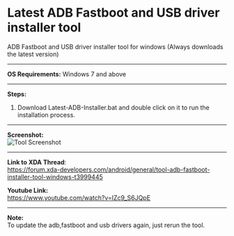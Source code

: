 # Latest ADB Fastboot and USB driver installer tool
ADB Fastboot and USB driver installer tool for windows (Always downloads the latest version)

------------


**OS Requirements:**
Windows 7 and above

------------


**Steps:**
1. Download Latest-ADB-Installer.bat and double click on it to run the installation process.

------------
**Screenshot:**<br />
![Tool Screenshot](https://github.com/fawazahmed0/Latest-adb-fastboot-installer-for-windows/raw/master/Tool%20Screenshot.jpg)

------------



**Link to XDA Thread**:<br />
https://forum.xda-developers.com/android/general/tool-adb-fastboot-installer-tool-windows-t3999445



**Youtube Link:**<br />
https://www.youtube.com/watch?v=IZc9_S6JQpE

------------



**Note:**<br />To update the adb,fastboot and usb drivers again, just rerun the tool.
